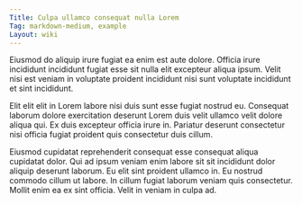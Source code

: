 ```yaml
---
Title: Culpa ullamco consequat nulla Lorem
Tag: markdown-medium, example
Layout: wiki
---
```

Eiusmod do aliquip irure fugiat ea enim est aute dolore. Officia irure incididunt incididunt fugiat esse sit nulla elit excepteur aliqua ipsum. Velit nisi est veniam in voluptate proident incididunt nisi sunt voluptate incididunt et sint incididunt.

Elit elit elit in Lorem labore nisi duis sunt esse fugiat nostrud eu. Consequat laborum dolore exercitation deserunt Lorem duis velit ullamco velit dolore aliqua qui. Ex duis excepteur officia irure in. Pariatur deserunt consectetur nisi officia fugiat proident quis consectetur duis cillum.

Eiusmod cupidatat reprehenderit consequat esse consequat aliqua cupidatat dolor. Qui ad ipsum veniam enim labore sit sit incididunt dolor aliquip deserunt laborum. Eu elit sint proident ullamco in. Eu nostrud commodo cillum ut labore. In cillum fugiat laborum veniam quis consectetur. Mollit enim ea ex sint officia. Velit in veniam in culpa ad.